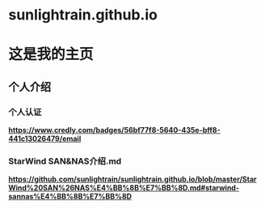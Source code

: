 # sunlightrain.github.io
# 这是我的主页
## 个人介绍
### 个人认证
**https://www.credly.com/badges/56bf77f8-5640-435e-bff8-441c13026479/email**
### StarWind SAN&NAS介绍.md
**https://github.com/sunlightrain/sunlightrain.github.io/blob/master/StarWind%20SAN%26NAS%E4%BB%8B%E7%BB%8D.md#starwind-sannas%E4%BB%8B%E7%BB%8D**
